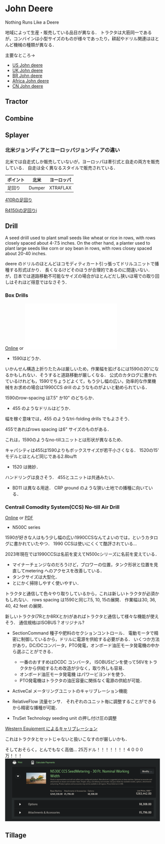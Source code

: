 # John Deere
Nothing Runs Like a Deere

地域によって生産・販売している品目が異なる．
トラクタは大筋同一であるが，コンバインは小型サイズのものが様々であったり，耕起やドリル関連はほとんど機械の種類が異なる．

主要なところ->

- [US John deere](https://www.deere.com/en/)
- [UK John deere](https://www.deere.co.uk/en/)
- [BR John deere](https://www.deere.com.br/pt/)
- [Africa John deere](https://www.deere.africa/en/index.html)
- [CN John deere](https://www.deere.com.cn/zh/index.html)

## Tractor

## Combine

## Splayer
### 北米ジョンディアとヨーロッパジョンディアの違い 

北米では自走式しか販売していないが，ヨーロッパは牽引式と自走の両方を販売している．
自走は全く異なるスタイルで販売されている．


|ポイント |  北米  |  ヨーロッパ  |
|---- | ---- | ---- |
|足回り|  Dumper  |  XTRAFLAX  |

[410Rの足回り](https://partscatalog.deere.com/jdrc/sidebyside/equipment/36980178/referrer/navigation/pgId/893723735)

[R4150iの足回りi](https://partscatalog.deere.com/jdrc/sidebyside/equipment/4472577/referrer/navigation/pgId/854503071)

## Drill
A seed driill used to plant small seeds like wheat or rice in rows, with rows closely spaced about 4-7.5 inches.
On the other hand, a planter used to plant large seeds like corn or soy bean in rows, with rows closey spaced about 20-40 inches.

deere のドリルのほとんどはコモディティカート引っ張ってドリルユニットで播種する形式ばかり．
長くなるけどそのほうが合理的であるのに間違いない．
が，日本では道路移動不可能なサイズの場合がほとんどだし狭いほ場での取り回しはそれほど得意ではなさそう．

### Box Drills
[Online](https://www.deere.com/assets/publications/index.html?id=f1e99c2a#11)
or
![PDF](./brochure/boxDrill_1508.pdf)

- 1590はどうか．

いかんせん構造上折りたたみは厳しいため，作業幅を拡げるには1590の20'になるかもしれない．そうすると道路移動が厳しくなる．
公式のカタログに書かれているけれども，1590でちょうどよくて，もう少し幅の広い，効率的な作業機械をお求めの場合は1990CCS drill のようなものがよいと勧められている．

1590のrow-spacing は7.5" か10" のどちらか．

- 455 のようなドリルはどうか．

幅を稼ぐ意味では，455 のようなtri-folding drills でもよさそう．

455であればrows spacing は6" サイズのものがある．

これは，1590のようなno-tillユニットとは形状が異なるため．

キャパシティは455は1590よりもボックスサイズが若干小さくなる．
1520の15' モデルとほとんど同じである2.8bu/ft

- 1520 は微妙．

ハンドリングは良さそう．
455とユニットは共通みたい．


- BD11 は異なる用途．
CRP ground のような狭い土地での播種に向いている．

### Centrail Comodity System(CCS) No-till Air Drill

[Online](https://www.deere.com/assets/publications/index.html?id=ec2fcd6f)
or 
[PDF](./brochure/airSeeding_2021.pdf)

- N500C series

1590が好きな人はもう少し幅の広い1990CCSなんてよいのでは，というカタログに書かれていたやつ．
1990 CCSは使いにくくて酷評されている... 

2023年現在では1990CCSは名前を変えてN500cシリーズに名前を変えている．

- マイナーチェンジなのだろうけど，ブロワーの位置，タンク形状と位置を見直してmetering へのアクセスを改善している．
- タンクサイズは大型化．
- とにかく掃除しやすく使いやすい．

トラクタと通信して色々やり取りしているから，これは新しいトラクタが必須かもしれない．
rows spacing は1590と同じ7.5, 10, 15の展開．
作業幅は30, 36, 40, 42 feet の展開．

新しいトラクタ(7Rとか8RXとか)があればトラクタと通信して様々な機能が使えそう．
通信規格はISOBUS？オリジナル?

- SectionCommand 
種子や肥料のセクションコントロール．
電動モータで精密に制御しているから，ドリルに電源を供給する必要がある．
いくつか方法があり，DC/DCコンバータ，PTO発電，オンボード油圧モータ発電機の中から選ぶことができる．
    - 一番のおすすめはDCDC コンバータ，
    ISOBUSピンを使って56Vをトラクタから供給するため改造が少なく，取り外しも容易．
    - オンボード油圧モータ発電機
    はパワービヨンドを使う．
    - PTO発電機はトラクタの油圧容量に関係なく電源の供給が可能． 

- ActiveCal
メータリングユニットのキャリブレーション機能
- RelativeFlow
流量センサ．
それぞれのユニット毎に調整することができるから精密な播種が可能．

- TruSet Technology
seeding unit の押し付け圧の調整

[Western Equipment によるキャリブレーション](https://www.youtube.com/watch?v=66kAejNnWmY)

これはトラクタとセットじゃないと扱いこなすのが厳しいかも．

そしておそらく，とんでもなく高価... 25万ドル！！！！！！！４０００万！！！
![](./pic/n530c_buildyourOwn.png)
## Tillage

